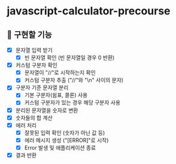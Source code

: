 # javascript-calculator-precourse

## 📝 구현할 기능
- [x] 문자열 입력 받기
  - [x] 빈 문자열 확인 (빈 문자열일 경우 0 반환)
- [x] 커스텀 구분자 확인
  - [x] 문자열이 "//"로 시작하는지 확인
  - [x] 커스텀 구분자 추출 ("//"와 "\n" 사이의 문자)
- [x] 구분자 기준 문자열 분리
  - [x] 기본 구분자(쉼표, 콜론) 사용
  - [x] 커스텀 구분자가 있는 경우 해당 구분자 사용
- [x] 분리된 문자열을 숫자로 변환
- [x] 숫자들의 합 계산
- [x] 에러 처리
  - [x] 잘못된 입력 확인 (숫자가 아닌 값 등)
  - [x] 에러 메시지 생성 ("[ERROR]"로 시작)
  - [x] Error 발생 및 애플리케이션 종료
- [x] 결과 반환